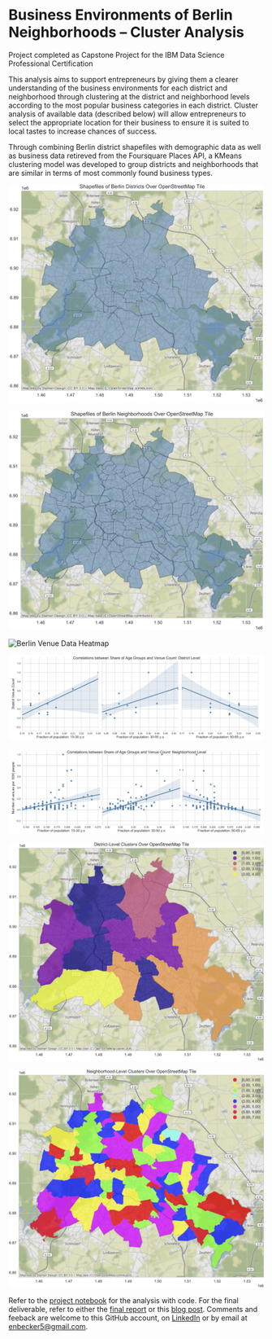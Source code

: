 # Business Environments of Berlin Neighborhoods – Cluster Analysis #
Project completed as Capstone Project for the IBM Data Science Professional Certification

This analysis aims to support entrepreneurs by giving them a clearer understanding of the business environments for each district and neighborhood through clustering at the district and neighborhood levels according to the most popular business categories in each district.  Cluster analysis of available data (described below) will allow entrepreneurs to select the appropriate location for their business to ensure it is suited to local tastes to increase chances of success.

Through combining Berlin district shapefiles with demographic data as well as business data retireved from the Foursquare Places API, a KMeans clustering model was developed to group districts and neighborhoods that are similar in terms of most commonly found business types.

![District Shapefile over OpenStreetMap Tile](https://github.com/enbecker5/Coursera_Capstone/blob/main/report_images/jpg/district_shape.jpg "District Shapefile")

![Neighborhood Shapefile over OpenStreetMap Tile](https://github.com/enbecker5/Coursera_Capstone/blob/main/report_images/jpg/neighborhood_shape.jpg "Neighborhood Shapefile")

![Berlin Venue Data Heatmap](https://github.com/enbecker5/Coursera_Capstone/blob/main/report_images/jpg/Heatmap%20Screenshot.png "Venue Data Heatmap")

![District Level Regression](https://github.com/enbecker5/Coursera_Capstone/blob/main/report_images/jpg/district_reg.jpg "District Level Regression")

![Neighborhood Level Regression](https://github.com/enbecker5/Coursera_Capstone/blob/main/report_images/jpg/neighborhood_reg.jpg "Neighborhood Level Regression")

![District Level Clusters](https://github.com/enbecker5/Coursera_Capstone/blob/main/report_images/jpg/dist_clusters.jpg "District Level Clusters")

![Neighborhood Level Clusters](https://github.com/enbecker5/Coursera_Capstone/blob/main/report_images/jpg/neighborhood_clusters.jpg "Neihgborhood Level Clusters")

Refer to the [project notebook](https://github.com/enbecker5/Coursera_Capstone/blob/main/notebooks/berlin_business_env.ipynb) for the analysis with code.  For the final deliverable, refer to either the [final report](https://github.com/enbecker5/Coursera_Capstone/blob/main/final-report/Report-Business%20Environments%20of%20Berlin%20Neighborhoods.pdf) or this [blog post](https://www.linkedin.com/pulse/insights-business-environments-berlin-districts-from-cluster-becker/?trackingId=CrKfePjfSROYXSUcwEmG3Q%3D%3D).  Comments and feeback are welcome to this GitHub account, on [LinkedIn](https://www.linkedin.com/in/enbecker/) or by email at [enbecker5@gmail.com](mailto:enbecker5@gmail.com).
